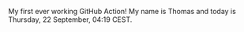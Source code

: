 My first ever working GitHub Action!
My name is Thomas and today is Thursday, 22 September, 04:19 CEST. 
